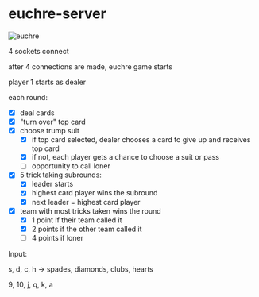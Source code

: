 # euchre-server

![euchre](euchre.png)

4 sockets connect

after 4 connections are made, euchre game starts

player 1 starts as dealer

each round:
 - [x] deal cards
 - [x] "turn over" top card
 - [x] choose trump suit 
   -  [x] if top card selected, dealer chooses a card to give up and receives top card
   -  [x] if not, each player gets a chance to choose a suit or pass
   -  [ ] opportunity to call loner
 - [x] 5 trick taking subrounds:
   -  [x] leader starts
   -  [x] highest card player wins the subround
   -  [x] next leader = highest card player
 - [x] team with most tricks taken wins the round
   -  [x] 1 point if their team called it
   -  [x] 2 points if the other team called it
   -  [ ] 4 points if loner

Input:

s, d, c, h -> spades, diamonds, clubs, hearts

9, 10, j, q, k, a


